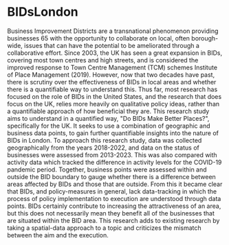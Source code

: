 # BIDsLondon
Business Improvement Districts are a transnational phenomenon providing businesses 65 with the opportunity to collaborate on local, often borough-wide, issues that can have the potential to be ameliorated through a collaborative effort. Since 2003, the UK has seen a great expansion in BIDs, covering most town centres and high streets, and is considered the improved response to Town Centre Management (TCM) schemes Institute of Place Management (2019). However, now that two decades have past, there is scrutiny over the effectiveness of BIDs in local areas and whether there is a quantifiable way to understand this. Thus far, most research has focused on the role of BIDs in the United States, and
the research that does focus on the UK, relies more heavily on qualitative policy ideas, rather than a quantifiable approach of how beneficial they are. This research study aims to understand in a quantified way, "Do BIDs Make Better Places?", specifically for the
UK. It seeks to use a combination of geographic and business data points, to gain further quantifiable insights into the nature of BIDs in London. To approach this research study, data was collected geographically from the years 2018-2022, and data on the status of businesses were assessed from 2013-2023. This was also compared with activity data which tracked the difference in activity levels for the COVID-19 pandemic period. Together,
business points were assessed within and outside the BID boundary to gauge whether there is a difference between areas affected by BIDs and those that are outside. From this it became clear that BIDs, and policy-measures in general, lack data-tracking in which the process of policy implementation to execution are understood through data points. BIDs certainly contribute to increasing the attractiveness of an area, but this does not
 necessarily mean they benefit all of the businesses that are situated within the BID area. This research adds to existing research by taking a spatial-data approach to a topic and criticizes the mismatch between the aim and the execution.
